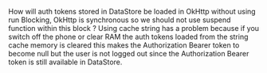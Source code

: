 How  will auth tokens stored in DataStore be loaded in OkHttp  without using run Blocking, 
OkHttp is synchronous so we should not use suspend function within this block ? Using cache string has a problem 
because if you switch off the phone or clear RAM the auth tokens loaded from the string cache memory is cleared this 
makes the Authorization Bearer token to become null but the user is not logged out since the Authorization Bearer token 
is still available in DataStore.
